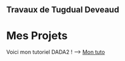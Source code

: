 ## **Travaux de Tugdual Deveaud**
# Mes Projets
Voici mon tutoriel DADA2 !
--> [Mon tuto](tutodada2.md)
